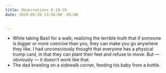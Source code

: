 ```yaml
---
title: Observations 8-19-19
date: 2019-09-20 13:54:00 -05:00


---
```


- While taking Basil for a walk, realizing the terrible truth that if someone is bigger or more coercive than you, they can make you go anywhere they like. I had unconsciously thought that everyone has a physical trump card, in that they can plant their feet and refuse to move. But — obviously — it doesn’t work like that.
- The dad kneeling on a sidewalk corner, feeding his baby from a bottle.